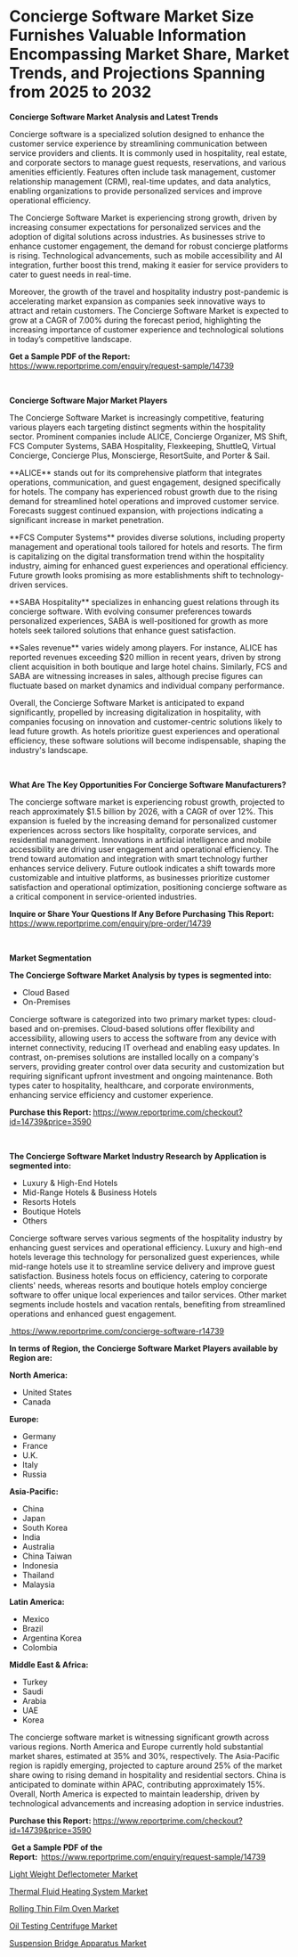 <p><h1>Concierge Software Market Size Furnishes Valuable Information Encompassing Market Share, Market Trends, and Projections Spanning from 2025 to 2032</h1></p><p><strong>Concierge Software Market Analysis and Latest Trends</strong></p>
<p><p>Concierge software is a specialized solution designed to enhance the customer service experience by streamlining communication between service providers and clients. It is commonly used in hospitality, real estate, and corporate sectors to manage guest requests, reservations, and various amenities efficiently. Features often include task management, customer relationship management (CRM), real-time updates, and data analytics, enabling organizations to provide personalized services and improve operational efficiency.</p><p>The Concierge Software Market is experiencing strong growth, driven by increasing consumer expectations for personalized services and the adoption of digital solutions across industries. As businesses strive to enhance customer engagement, the demand for robust concierge platforms is rising. Technological advancements, such as mobile accessibility and AI integration, further boost this trend, making it easier for service providers to cater to guest needs in real-time.</p><p>Moreover, the growth of the travel and hospitality industry post-pandemic is accelerating market expansion as companies seek innovative ways to attract and retain customers. The Concierge Software Market is expected to grow at a CAGR of 7.00% during the forecast period, highlighting the increasing importance of customer experience and technological solutions in today’s competitive landscape.</p></p>
<p><strong>Get a Sample PDF of the Report:&nbsp;</strong> <a href="https://www.reportprime.com/enquiry/request-sample/14739?utm_campaign=3028&utm_medium=2&utm_source=Github&utm_content=ia&utm_term=20032025&utm_id=concierge-software">https://www.reportprime.com/enquiry/request-sample/14739</a></p>
<p>&nbsp;</p>
<p><strong>Concierge Software Major Market Players</strong></p>
<p><p>The Concierge Software Market is increasingly competitive, featuring various players each targeting distinct segments within the hospitality sector. Prominent companies include ALICE, Concierge Organizer, MS Shift, FCS Computer Systems, SABA Hospitality, Flexkeeping, ShuttleQ, Virtual Concierge, Concierge Plus, Monscierge, ResortSuite, and Porter & Sail.</p><p>**ALICE** stands out for its comprehensive platform that integrates operations, communication, and guest engagement, designed specifically for hotels. The company has experienced robust growth due to the rising demand for streamlined hotel operations and improved customer service. Forecasts suggest continued expansion, with projections indicating a significant increase in market penetration.</p><p>**FCS Computer Systems** provides diverse solutions, including property management and operational tools tailored for hotels and resorts. The firm is capitalizing on the digital transformation trend within the hospitality industry, aiming for enhanced guest experiences and operational efficiency. Future growth looks promising as more establishments shift to technology-driven services.</p><p>**SABA Hospitality** specializes in enhancing guest relations through its concierge software. With evolving consumer preferences towards personalized experiences, SABA is well-positioned for growth as more hotels seek tailored solutions that enhance guest satisfaction.</p><p>**Sales revenue** varies widely among players. For instance, ALICE has reported revenues exceeding $20 million in recent years, driven by strong client acquisition in both boutique and large hotel chains. Similarly, FCS and SABA are witnessing increases in sales, although precise figures can fluctuate based on market dynamics and individual company performance.</p><p>Overall, the Concierge Software Market is anticipated to expand significantly, propelled by increasing digitalization in hospitality, with companies focusing on innovation and customer-centric solutions likely to lead future growth. As hotels prioritize guest experiences and operational efficiency, these software solutions will become indispensable, shaping the industry's landscape.</p></p>
<p>&nbsp;</p>
<p><strong>What Are The Key Opportunities For Concierge Software Manufacturers?</strong></p>
<p><p>The concierge software market is experiencing robust growth, projected to reach approximately $1.5 billion by 2026, with a CAGR of over 12%. This expansion is fueled by the increasing demand for personalized customer experiences across sectors like hospitality, corporate services, and residential management. Innovations in artificial intelligence and mobile accessibility are driving user engagement and operational efficiency. The trend toward automation and integration with smart technology further enhances service delivery. Future outlook indicates a shift towards more customizable and intuitive platforms, as businesses prioritize customer satisfaction and operational optimization, positioning concierge software as a critical component in service-oriented industries.</p></p>
<p><strong>Inquire or Share Your Questions If Any Before Purchasing This Report:</strong> <a href="https://www.reportprime.com/enquiry/pre-order/14739?utm_campaign=3028&utm_medium=2&utm_source=Github&utm_content=ia&utm_term=20032025&utm_id=concierge-software">https://www.reportprime.com/enquiry/pre-order/14739</a></p>
<p>&nbsp;</p>
<p><strong>Market Segmentation</strong></p>
<p><strong>The Concierge Software Market Analysis by types is segmented into:</strong></p>
<p><ul><li>Cloud Based</li><li>On-Premises</li></ul></p>
<p><p>Concierge software is categorized into two primary market types: cloud-based and on-premises. Cloud-based solutions offer flexibility and accessibility, allowing users to access the software from any device with internet connectivity, reducing IT overhead and enabling easy updates. In contrast, on-premises solutions are installed locally on a company's servers, providing greater control over data security and customization but requiring significant upfront investment and ongoing maintenance. Both types cater to hospitality, healthcare, and corporate environments, enhancing service efficiency and customer experience.</p></p>
<p><strong>Purchase this Report:&nbsp;</strong><a href="https://www.reportprime.com/checkout?id=14739&price=3590&utm_campaign=3028&utm_medium=2&utm_source=Github&utm_content=ia&utm_term=20032025&utm_id=concierge-software">https://www.reportprime.com/checkout?id=14739&price=3590</a></p>
<p>&nbsp;</p>
<p><strong>The Concierge Software Market Industry Research by Application is segmented into:</strong></p>
<p><ul><li>Luxury & High-End Hotels</li><li>Mid-Range Hotels & Business Hotels</li><li>Resorts Hotels</li><li>Boutique Hotels</li><li>Others</li></ul></p>
<p><p>Concierge software serves various segments of the hospitality industry by enhancing guest services and operational efficiency. Luxury and high-end hotels leverage this technology for personalized guest experiences, while mid-range hotels use it to streamline service delivery and improve guest satisfaction. Business hotels focus on efficiency, catering to corporate clients' needs, whereas resorts and boutique hotels employ concierge software to offer unique local experiences and tailor services. Other market segments include hostels and vacation rentals, benefiting from streamlined operations and enhanced guest engagement.</p></p>
<p><a href="https://www.reportprime.com/concierge-software-r14739?utm_campaign=3028&utm_medium=2&utm_source=Github&utm_content=ia&utm_term=20032025&utm_id=concierge-software">&nbsp;https://www.reportprime.com/concierge-software-r14739</a></p>
<p><strong>In terms of Region, the Concierge Software Market Players available by Region are:</strong></p>
<p>
    <p> <strong> North America: </strong>
        <ul>
            <li>United States</li>
            <li>Canada</li>
        </ul>
        </p> 
    <p> <strong> Europe: </strong>
        <ul>
            <li>Germany</li>
            <li>France</li>
            <li>U.K.</li>
            <li>Italy</li>
            <li>Russia</li>
        </ul>
        </p> 
    <p> <strong> Asia-Pacific: </strong>
        <ul>
            <li>China</li>
            <li>Japan</li>
            <li>South Korea</li>
            <li>India</li>
            <li>Australia</li>
            <li>China Taiwan</li>
            <li>Indonesia</li>
            <li>Thailand</li>
            <li>Malaysia</li>
        </ul>
        </p> 
    <p> <strong> Latin America: </strong>
        <ul>
            <li>Mexico</li>
            <li>Brazil</li>
            <li>Argentina Korea</li>
            <li>Colombia</li>
        </ul>
        </p> 
    <p> <strong> Middle East & Africa: </strong>
        <ul>
            <li>Turkey</li>
            <li>Saudi</li>
            <li>Arabia</li>
            <li>UAE</li>
            <li>Korea</li>
        </ul>
    </p>
    </p>
<p><p>The concierge software market is witnessing significant growth across various regions. North America and Europe currently hold substantial market shares, estimated at 35% and 30%, respectively. The Asia-Pacific region is rapidly emerging, projected to capture around 25% of the market share owing to rising demand in hospitality and residential sectors. China is anticipated to dominate within APAC, contributing approximately 15%. Overall, North America is expected to maintain leadership, driven by technological advancements and increasing adoption in service industries.</p></p>
<p><strong>Purchase this Report: </strong><a href="https://www.reportprime.com/checkout?id=14739&price=3590&utm_campaign=3028&utm_medium=2&utm_source=Github&utm_content=ia&utm_term=20032025&utm_id=concierge-software">https://www.reportprime.com/checkout?id=14739&price=3590</a></p>
<p>&nbsp;<strong>Get a Sample PDF of the Report:&nbsp;&nbsp;</strong><a href="https://www.reportprime.com/enquiry/request-sample/14739?utm_campaign=3028&utm_medium=2&utm_source=Github&utm_content=ia&utm_term=20032025&utm_id=concierge-software">https://www.reportprime.com/enquiry/request-sample/14739</a></p>
<p><strong></strong></p>
<p><p><a href="https://www.linkedin.com/pulse/navigating-competitive-landscape-light-weight-deflectometer-fjquf?utm_campaign=3028&utm_medium=2&utm_source=Github&utm_content=ia&utm_term=20032025&utm_id=concierge-software">Light Weight Deflectometer Market</a></p><p><a href="https://www.linkedin.com/pulse/strategic-analysis-thermal-fluid-heating-system-market-2025-2032-ytyfc?utm_campaign=3028&utm_medium=2&utm_source=Github&utm_content=ia&utm_term=20032025&utm_id=concierge-software">Thermal Fluid Heating System Market</a></p><p><a href="https://www.linkedin.com/pulse/rolling-thin-film-oven-market-analysis-driving-business-advancement-ed0te?utm_campaign=3028&utm_medium=2&utm_source=Github&utm_content=ia&utm_term=20032025&utm_id=concierge-software">Rolling Thin Film Oven Market</a></p><p><a href="https://www.linkedin.com/pulse/latest-trends-oil-testing-centrifuge-market-strong-growth-up4lf?utm_campaign=3028&utm_medium=2&utm_source=Github&utm_content=ia&utm_term=20032025&utm_id=concierge-software">Oil Testing Centrifuge Market</a></p><p><a href="https://www.linkedin.com/pulse/suspension-bridge-apparatus-market-analysis-report-2025-2032-tiaoe?utm_campaign=3028&utm_medium=2&utm_source=Github&utm_content=ia&utm_term=20032025&utm_id=concierge-software">Suspension Bridge Apparatus Market</a></p></p>